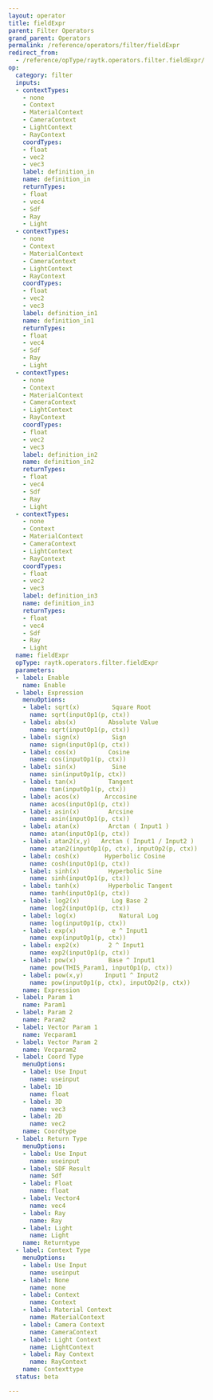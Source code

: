 ```yaml
---
layout: operator
title: fieldExpr
parent: Filter Operators
grand_parent: Operators
permalink: /reference/operators/filter/fieldExpr
redirect_from:
  - /reference/opType/raytk.operators.filter.fieldExpr/
op:
  category: filter
  inputs:
  - contextTypes:
    - none
    - Context
    - MaterialContext
    - CameraContext
    - LightContext
    - RayContext
    coordTypes:
    - float
    - vec2
    - vec3
    label: definition_in
    name: definition_in
    returnTypes:
    - float
    - vec4
    - Sdf
    - Ray
    - Light
  - contextTypes:
    - none
    - Context
    - MaterialContext
    - CameraContext
    - LightContext
    - RayContext
    coordTypes:
    - float
    - vec2
    - vec3
    label: definition_in1
    name: definition_in1
    returnTypes:
    - float
    - vec4
    - Sdf
    - Ray
    - Light
  - contextTypes:
    - none
    - Context
    - MaterialContext
    - CameraContext
    - LightContext
    - RayContext
    coordTypes:
    - float
    - vec2
    - vec3
    label: definition_in2
    name: definition_in2
    returnTypes:
    - float
    - vec4
    - Sdf
    - Ray
    - Light
  - contextTypes:
    - none
    - Context
    - MaterialContext
    - CameraContext
    - LightContext
    - RayContext
    coordTypes:
    - float
    - vec2
    - vec3
    label: definition_in3
    name: definition_in3
    returnTypes:
    - float
    - vec4
    - Sdf
    - Ray
    - Light
  name: fieldExpr
  opType: raytk.operators.filter.fieldExpr
  parameters:
  - label: Enable
    name: Enable
  - label: Expression
    menuOptions:
    - label: sqrt(x)         Square Root
      name: sqrt(inputOp1(p, ctx))
    - label: abs(x)         Absolute Value
      name: sqrt(inputOp1(p, ctx))
    - label: sign(x)         Sign
      name: sign(inputOp1(p, ctx))
    - label: cos(x)         Cosine
      name: cos(inputOp1(p, ctx))
    - label: sin(x)          Sine
      name: sin(inputOp1(p, ctx))
    - label: tan(x)         Tangent
      name: tan(inputOp1(p, ctx))
    - label: acos(x)       Arccosine
      name: acos(inputOp1(p, ctx))
    - label: asin(x)        Arcsine
      name: asin(inputOp1(p, ctx))
    - label: atan(x)        Arctan ( Input1 )
      name: atan(inputOp1(p, ctx))
    - label: atan2(x,y)   Arctan ( Input1 / Input2 )
      name: atan2(inputOp1(p, ctx), inputOp2(p, ctx))
    - label: cosh(x)       Hyperbolic Cosine
      name: cosh(inputOp1(p, ctx))
    - label: sinh(x)        Hyperbolic Sine
      name: sinh(inputOp1(p, ctx))
    - label: tanh(x)        Hyperbolic Tangent
      name: tanh(inputOp1(p, ctx))
    - label: log2(x)         Log Base 2
      name: log2(inputOp1(p, ctx))
    - label: log(x)            Natural Log
      name: log(inputOp1(p, ctx))
    - label: exp(x)          e ^ Input1
      name: exp(inputOp1(p, ctx))
    - label: exp2(x)        2 ^ Input1
      name: exp2(inputOp1(p, ctx))
    - label: pow(x)         Base ^ Input1
      name: pow(THIS_Param1, inputOp1(p, ctx))
    - label: pow(x,y)      Input1 ^ Input2
      name: pow(inputOp1(p, ctx), inputOp2(p, ctx))
    name: Expression
  - label: Param 1
    name: Param1
  - label: Param 2
    name: Param2
  - label: Vector Param 1
    name: Vecparam1
  - label: Vector Param 2
    name: Vecparam2
  - label: Coord Type
    menuOptions:
    - label: Use Input
      name: useinput
    - label: 1D
      name: float
    - label: 3D
      name: vec3
    - label: 2D
      name: vec2
    name: Coordtype
  - label: Return Type
    menuOptions:
    - label: Use Input
      name: useinput
    - label: SDF Result
      name: Sdf
    - label: Float
      name: float
    - label: Vector4
      name: vec4
    - label: Ray
      name: Ray
    - label: Light
      name: Light
    name: Returntype
  - label: Context Type
    menuOptions:
    - label: Use Input
      name: useinput
    - label: None
      name: none
    - label: Context
      name: Context
    - label: Material Context
      name: MaterialContext
    - label: Camera Context
      name: CameraContext
    - label: Light Context
      name: LightContext
    - label: Ray Context
      name: RayContext
    name: Contexttype
  status: beta

---
```


